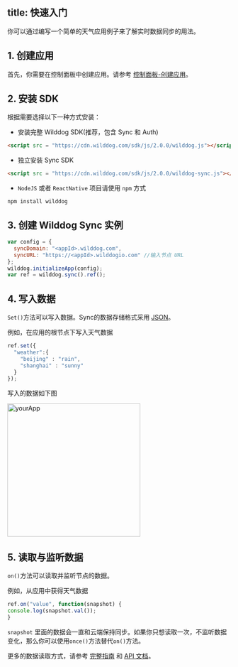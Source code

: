 
title: 快速入门
---

你可以通过编写一个简单的天气应用例子来了解实时数据同步的用法。

## 1. 创建应用

首先，你需要在控制面板中创建应用。请参考 [控制面板-创建应用](/console/creat.html)。

## 2. 安装 SDK

根据需要选择以下一种方式安装：

* 安装完整 Wilddog SDK(推荐，包含 Sync 和 Auth)

```html
<script src = "https://cdn.wilddog.com/sdk/js/2.0.0/wilddog.js"></script>
```

* 独立安装 Sync SDK

```html
<script src = "https://cdn.wilddog.com/sdk/js/2.0.0/wilddog-sync.js"></script>
```

* `NodeJS` 或者 `ReactNative` 项目请使用 `npm` 方式

```
npm install wilddog
```

## 3. 创建 Wilddog Sync 实例

```javascript
var config = {
  syncDomain: "<appId>.wilddog.com",
  syncURL: "https://<appId>.wilddogio.com" //输入节点 URL
};
wilddog.initializeApp(config);
var ref = wilddog.sync().ref();
```


## 4. 写入数据

`Set()`方法可以写入数据。Sync的数据存储格式采用 [JSON](http://json.org)。

例如，在应用的根节点下写入天气数据

```javascript
ref.set({
  "weather":{
    "beijing" : "rain",
    "shanghai" : "sunny"    
  }
});
```

写入的数据如下图

 <img src="/images/saveapp.png" alt="yourApp" width="300">

## 5. 读取与监听数据
`on()`方法可以读取并监听节点的数据。

例如，从应用中获得天气数据

```javascript
ref.on("value", function(snapshot) {
console.log(snapshot.val());
}
```

`snapshot` 里面的数据会一直和云端保持同步。如果你只想读取一次，不监听数据变化，那么你可以使用`once()`方法替代`on()`方法。

更多的数据读取方式，请参考 [完整指南](/guide/sync/web/save-data.html) 和 [API 文档](/api/sync/web/api.html)。 





　
